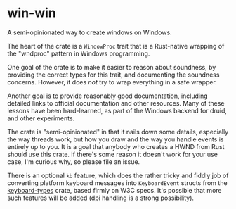 # win-win

A semi-opinionated way to create windows on Windows.

The heart of the crate is a `WindowProc` trait that is a Rust-native wrapping of the "wndproc" pattern in Windows programming.

One goal of the crate is to make it easier to reason about soundness, by providing the correct types for this trait, and documenting the soundness concerns. However, it does *not* try to wrap everything in a safe wrapper.

Another goal is to provide reasonably good documentation, including detailed links to official documentation and other resources. Many of these lessons have been hard-learned, as part of the Windows backend for druid, and other experiments.

The crate is "semi-opinionated" in that it nails down some details, especially the way threads work, but how you draw and the way you handle events is entirely up to you. It is a goal that anybody who creates a HWND from Rust should use this crate. If there's some reason it doesn't work for your use case, I'm curious why, so please file an issue.

There is an optional `kb` feature, which does the rather tricky and fiddly job of converting platform keyboard messages into `KeyboardEvent` structs from the [keyboard-types] crate, based firmly on W3C specs. It's possible that more such features will be added (dpi handling is a strong possibility).

[keyboard-types]: https://crates.io/crates/keyboard-types
